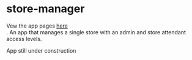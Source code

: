 # store-manager
Vew the app pages <a href="https://dennismufasa.github.io/store-manager/index.html">here</a><br>.
An app that manages a single store with an admin and store attendant access levels.


App still under construction
